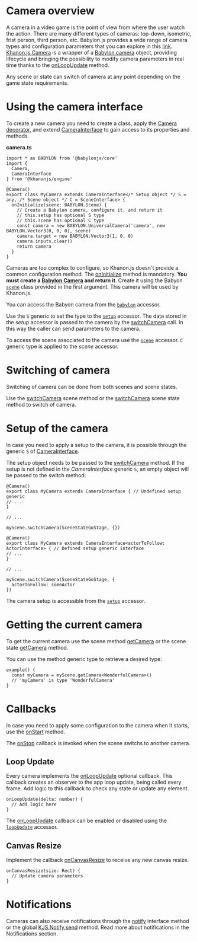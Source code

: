 # Camera overview

A camera in a video game is the point of view from where the user watch the action. There are many different types of cameras: top-down, isometric, frist person, third person, etc. Babylon.js provides a wide range of camera types and configuration parameters that you can explore in this [link](https://doc.babylonjs.com/features/featuresDeepDive/cameras). [Khanon.js Camera](https://khanonjs.com/api-docs/modules/decorators_camera.html) is a wrapper of a [Babylon camera](https://doc.babylonjs.com/typedoc/classes/BABYLON.Camera) object, providing lifecycle and bringing the possibility to modify camera parameters in real time thanks to the [onLoopUpdate](https://khanonjs.com/api-docs/classes/decorators_camera.CameraInterface.html#onLoopUpdate) method.

Any scene or state can switch of camera at any point depending on the game state requirements.

# Using the camera interface

To create a new camera you need to create a class, apply the [Camera decorator](https://khanonjs.com/api-docs/functions/decorators_camera.Camera.html), and extend [CameraInterface](https://khanonjs.com/api-docs/classes/decorators_camera.CameraInterface.html) to gain access to its properties and methods.

**camera.ts**
```
import * as BABYLON from '@babylonjs/core'
import {
  Camera,
  CameraInterface
} from '@khanonjs/engine'

@Camera()
export class MyCamera extends CameraInterface</* Setup object */ S = any, /* Scene object */ C = SceneInterface> {
  onInitialize(scene: BABYLON.Scene) {
    // Create a Babylon camera, configure it, and return it
    // this.setup has optional S type
    // this.scene has optional C type
    const camera = new BABYLON.UniversalCamera('camera', new BABYLON.Vector3(0, 0, 0), scene)
    camera.target = new BABYLON.Vector3(1, 0, 0)
    camera.inputs.clear()
    return camera
  }
}
```

Cameras are too complex to configure, so Khanon.js doesn't provide a common configuration method. The [onInitialize](https://khanonjs.com/api-docs/classes/decorators_camera.CameraInterface.html#onInitialize) method is mandatory. **You must create a [Babylon Camera](https://doc.babylonjs.com/typedoc/classes/BABYLON.Camera) and return it**. Create it using the Babyon [`scene`](https://doc.babylonjs.com/typedoc/classes/BABYLON.Scene) class provided in the first argument. This camera will be used by Khanon.js.

You can access the Babyon camera from the [`babylon`](https://khanonjs.com/api-docs/classes/decorators_camera.CameraInterface.html#babylon) accessor.

Use the `S` generic to set the type to the [`setup`](https://khanonjs.com/api-docs/classes/decorators_camera.CameraInterface.html#setup) accessor. The data stored in the *setup* accessor is passed to the camera by the [switchCamera](https://khanonjs.com/api-docs/classes/decorators_scene.SceneInterface.html#switchCamera) call. In this way the caller can send parameters to the camera.

To access the scene associated to the camera use the [`scene`](https://khanonjs.com/api-docs/classes/decorators_camera.CameraInterface.html#scene) accessor. `C` generic type is applied to the *scene* accessor.

# Switching of camera

Switching of camera can be done from both scenes and scene states.

Use the [switchCamera](https://khanonjs.com/api-docs/classes/decorators_scene.SceneInterface.html#switchCamera) scene method or the [switchCamera](https://khanonjs.com/api-docs/classes/decorators_scene_scene_state.SceneStateInterface.html#switchCamera) scene state method to switch of camera.

# Setup of the camera

In case you need to apply a setup to the camera, it is possible through the generic `S` of [CameraInterface](https://khanonjs.com/api-docs/classes/decorators_camera.CameraInterface.html).

The setup object needs to be passed to the [switchCamera](https://khanonjs.com/api-docs/classes/decorators_scene.SceneInterface.html#switchCamera) method. If the setup is not defined in the *CameraInterface* generic `S`, an empty object will be passed to the switch method:
```
@Camera()
export class MyCamera extends CameraInterface { // Undefined setup generic
// ...
}

// ...

myScene.switchCamera(SceneStateGoStage, {})
```
```
@Camera()
export class MyCamera extends CameraInterface<actorToFollow: ActorInterface> { // Defined setup generic interface
// ...
}

// ...

myScene.switchCamera(SceneStateGoStage, {
  actorToFollow: someActor
})
```

The camera setup is accessible from the [`setup`](https://khanonjs.com/api-docs/classes/decorators_camera.CameraInterface.html#setup) accessor.

# Getting the current camera

To get the current camera use the scene method [getCamera](https://khanonjs.com/api-docs/classes/decorators_scene.SceneInterface.html#getCamera) or the scene state [getCamera](https://khanonjs.com/api-docs/classes/decorators_scene_scene_state.SceneStateInterface.html#getCamera) method.

You can use the method generic type to retrieve a desired type:
```
example() {
  const myCamera = myScene.getCamera<WonderfulCamera>()
  // 'myCamera' is type 'WonderfulCamera'
}
```

# Callbacks

In case you need to apply some configuration to the camera when it starts, use the [onStart](https://khanonjs.com/api-docs/classes/decorators_camera.CameraInterface.html#onStart) method.

The [onStop](https://khanonjs.com/api-docs/classes/decorators_camera.CameraInterface.html#onStop) callback is invoked when the scene switchs to another camera.

## Loop Update

Every camera implements the [onLoopUpdate](https://khanonjs.com/api-docs/classes/decorators_camera.CameraInterface.html#onLoopUpdate) optional callback. This callback creates an observer to the app loop update, being called every frame. Add logic to this callback to check any state or update any element.
```
onLoopUpdate(delta: number) {
  // Add logic here
}
```

The [onLoopUpdate](https://khanonjs.com/api-docs/classes/decorators_camera.CameraInterface.html#onLoopUpdate) callback can be enabled or disabled using the [`loopUpdate`](https://khanonjs.com/api-docs/classes/decorators_camera.CameraInterface.html#loopUpdate) accessor.

## Canvas Resize

Implement the callback [onCanvasResize](https://khanonjs.com/api-docs/classes/decorators_camera.CameraInterface.html#onCanvasResize) to receive any new canvas resize.
```
onCanvasResize(size: Rect) {
  // Update camera parameters
}
```

# Notifications

Cameras can also receive notifications through the [notify](https://khanonjs.com/api-docs/classes/decorators_camera.CameraInterface.html#notify) interface method or the global [KJS.Notify.send](https://khanonjs.com/api-docs/functions/kjs.KJS.Notify.send.html) method. Read more about notifications in the Notifications section.